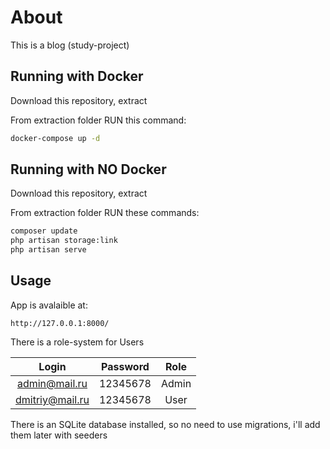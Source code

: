 # About

This is a blog (study-project)

## Running with Docker
Download this repository, extract

From extraction folder RUN this command:

```bash
docker-compose up -d
```
## Running with NO Docker
Download this repository, extract

From extraction folder RUN these commands:

```bash
composer update
php artisan storage:link
php artisan serve
```

## Usage

App is avalaible at:

```
http://127.0.0.1:8000/
```
There is a role-system for Users

| Login | Password | Role |
|:---------:|:---------:|:---------:|
| admin@mail.ru | 12345678 | Admin |
| dmitriy@mail.ru | 12345678 | User |

There is an SQLite database installed, so no need to use migrations, i'll add them later with seeders

